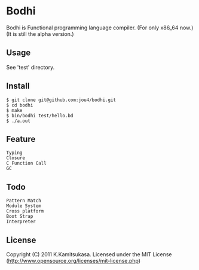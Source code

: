# Bodhi

Bodhi is Functional programming language compiler.
(For only x86_64 now.)
(It is still the alpha version.)


## Usage

See 'test' directory.


## Install

	$ git clone git@github.com:jou4/bodhi.git
	$ cd bodhi
	$ make
	$ bin/bodhi test/hello.bd
	$ ./a.out


## Feature

	Typing
	Closure
	C Function Call
	GC


## Todo

	Pattern Match
	Module System
	Cross platform
	Boot Strap
	Interpreter


## License

Copyright (C) 2011 K.Kamitsukasa.
Licensed under the MIT License (http://www.opensource.org/licenses/mit-license.php)
